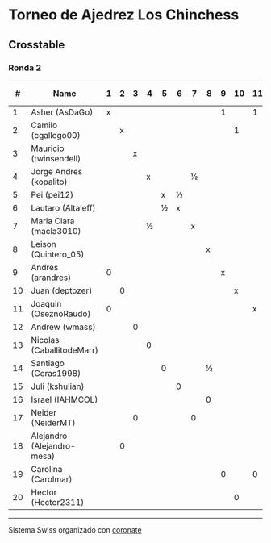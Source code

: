 # Torneo de Ajedrez Los Chinchess

## Crosstable
### Ronda 2

|  # | Name                       | 1 | 2 | 3 | 4 | 5 | 6 | 7 | 8 | 9 | 10 | 11 | 12 | 13 | 14 | 15 | 16 | 17 | 18 | 19 | 20 | Score | Solkoff | Direct Match | Initial Rating |
|----|----------------------------|---|---|---|---|---|---|---|---|---|----|----|----|----|----|----|----|----|----|----|----|-------|---------|--------------|----------------|
|  1 | Asher (AsDaGo)             | x |   |   |   |   |   |   |   | 1 |    |  1 |    |    |    |    |    |    |    |    |    |     2 |       2 |              |           2140 |
|  2 | Camilo (cgallego00)        |   | x |   |   |   |   |   |   |   |  1 |    |    |    |    |    |    |    |  1 |    |    |     2 |       1 |              |           1907 |
|  3 | Mauricio (twinsendell)     |   |   | x |   |   |   |   |   |   |    |    |  1 |    |    |    |    |  1 |    |    |    |     2 |       1 |              |           1687 |
|  4 | Jorge Andres (kopalito)    |   |   |   | x |   |   | ½ |   |   |    |    |    |  1 |    |    |    |    |    |    |    |    1½ |      2½ |              |           1845 |
|  5 | Pei (pei12)                |   |   |   |   | x | ½ |   |   |   |    |    |    |    |  1 |    |    |    |    |    |    |    1½ |       2 |              |           2052 |
|  6 | Lautaro (Altaleff)         |   |   |   |   | ½ | x |   |   |   |    |    |    |    |    |  1 |    |    |    |    |    |    1½ |       2 |              |           1522 |
|  7 | Maria Clara (macla3010)    |   |   |   | ½ |   |   | x |   |   |    |    |    |    |    |    |    |  1 |    |    |    |    1½ |      1½ |              |           1629 |
|  8 | Leison (Quintero_05)       |   |   |   |   |   |   |   | x |   |    |    |    |    |  ½ |    |  1 |    |    |    |    |    1½ |       1 |              |           1689 |
|  9 | Andres (arandres)          | 0 |   |   |   |   |   |   |   | x |    |    |    |    |    |    |    |    |    |  1 |    |     1 |       2 |              |           1784 |
| 10 | Juan (deptozer)            |   | 0 |   |   |   |   |   |   |   |  x |    |    |    |    |    |    |    |    |    |  1 |     1 |       2 |              |           1683 |
| 11 | Joaquin (OseznoRaudo)      | 0 |   |   |   |   |   |   |   |   |    |  x |    |    |    |    |    |    |    |  1 |    |     1 |       2 |              |           1552 |
| 12 | Andrew (wmass)             |   |   | 0 |   |   |   |   |   |   |    |    |  x |    |    |    |    |    |  1 |    |    |     1 |       2 |              |           1500 |
| 13 | Nicolas (CaballitodeMarr)  |   |   |   | 0 |   |   |   |   |   |    |    |    |  x |    |    |    |    |    |    |  1 |     1 |      1½ |              |           1500 |
| 14 | Santiago (Ceras1998)       |   |   |   |   | 0 |   |   | ½ |   |    |    |    |    |  x |    |    |    |    |    |    |     ½ |       3 |              |           1500 |
| 15 | Juli (kshulian)            |   |   |   |   |   | 0 |   |   |   |    |    |    |    |    |  x |  ½ |    |    |    |    |     ½ |       2 | ½            |           1601 |
| 16 | Israel (IAHMCOL)           |   |   |   |   |   |   |   | 0 |   |    |    |    |    |    |  ½ |  x |    |    |    |    |     ½ |       2 | ½            |           1387 |
| 17 | Neider (NeiderMT)          |   |   | 0 |   |   |   | 0 |   |   |    |    |    |    |    |    |    |  x |    |    |    |     0 |      3½ |              |           1417 |
| 18 | Alejandro (Alejandro-mesa) |   | 0 |   |   |   |   |   |   |   |    |    |  W |    |    |    |    |    |  x |    |    |     0 |       3 |              |           1505 |
| 19 | Carolina (Carolmar)        |   |   |   |   |   |   |   |   | 0 |    |  0 |    |    |    |    |    |    |    |  x |    |     0 |       2 |              |           1500 |
| 20 | Hector (Hector2311)        |   |   |   |   |   |   |   |   |   |  0 |    |    |  0 |    |    |    |    |    |    |  x |     0 |       2 |              |           1476 |

***

Sistema Swiss organizado con [coronate](https://coronate.netlify.app/)
